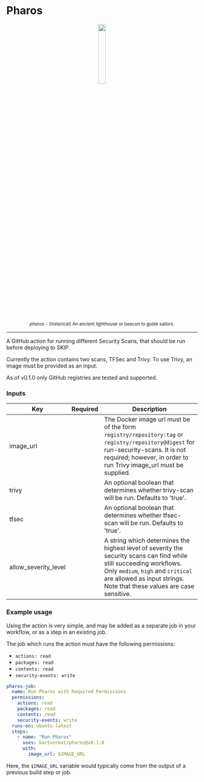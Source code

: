# Pharos

<p align="center">
<img src="https://i.imgur.com/LUS8fWC.png"  width="20%">
<br/>
<sub><i>pharos</i> - (historical) An ancient lighthouse or beacon to guide sailors.</sub>
</p>

<hr/>

A GitHub action for running different Security Scans, that should be run before deploying to SKIP.

Currently the action contains two scans, TFSec and Trivy. To use Trivy, an image must be provided as an input.

As of v0.1.0 only GitHub registries are tested and supported.

### Inputs

| Key                  | Required | Description                                                                                                                                                                                                                         |
| -------------------- | -------- | ----------------------------------------------------------------------------------------------------------------------------------------------------------------------------------------------------------------------------------- |
| image_url            |          | The Docker image url must be of the form `registry/repository:tag` or `registry/repository@digest` for run-security-scans. It is not required; however, in order to run Trivy image_url must be supplied.                           |
| trivy                |          | An optional boolean that determines whether trivy-scan will be run. Defaults to 'true'.                                                                                                                                             |
| tfsec                |          | An optional boolean that determines whether tfsec-scan will be run. Defaults to 'true'.                                                                                                                                             |
| allow_severity_level |          | A string which determines the highest level of severity the security scans can find while still succeeding workflows. Only `medium`, `high` and `critical` are allowed as input strings. Note that these values are case sensitive. |

### Example usage

Using the action is very simple, and may be added as a separate job in your workflow, or as a step in an existing job.

The job which runs the action must have the following permissions:

- `actions: read`
- `packages: read`
- `contents: read`
- `security-events: write`

```yaml
pharos-job:
  name: Run Pharos with Required Permissions
  permissions:
    actions: read
    packages: read
    contents: read
    security-events: write
  runs-on: ubuntu-latest
  steps:
    - name: "Run Pharos"
      uses: kartverket/pharos@v0.1.0
      with:
        image_url: $IMAGE_URL
```

Here, the `$IMAGE_URL` variable would typically come from the output of a previous build step or job.
